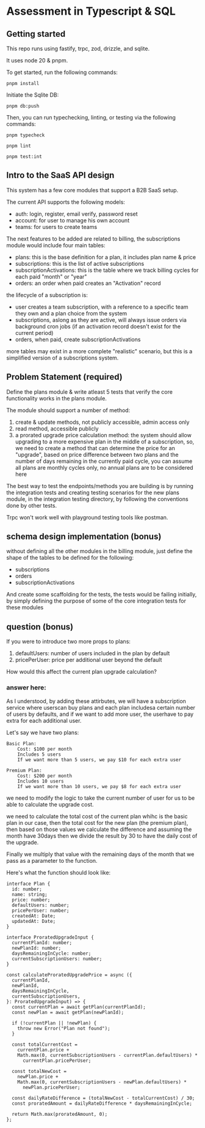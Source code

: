 # Assessment in Typescript & SQL

## Getting started

This repo runs using fastify, trpc, zod, drizzle, and sqlite.

It uses node 20 & pnpm.

To get started, run the following commands:

```
pnpm install
```

Initiate the Sqlite DB:

```
pnpm db:push
```

Then, you can run typechecking, linting, or testing via the following commands:

```
pnpm typecheck

pnpm lint

pnpm test:int
```

## Intro to the SaaS API design

This system has a few core modules that support a B2B SaaS setup.

The current API supports the following models:

- auth: login, register, email verify, password reset
- account: for user to manage his own account
- teams: for users to create teams

The next features to be added are related to billing, the subscriptions module would include four main tables:

- plans: this is the base definition for a plan, it includes plan name & price
- subscriptions: this is the list of active subscriptions
- subscriptionActivations: this is the table where we track billing cycles for each paid "month" or "year"
- orders: an order when paid creates an "Activation" record

the lifecycle of a subscription is:

- user creates a team subscription, with a reference to a specific team they own and a plan choice from the system
- subscriptions, aslong as they are active, will always issue orders via background cron jobs (if an activation record doesn't exist for the current period)
- orders, when paid, create subscriptionActivations

more tables may exist in a more complete "realistic" scenario, but this is a simplified version of a subscriptions system.

## Problem Statement (required)

Define the plans module & write atleast 5 tests that verify the core functionality works in the plans module.

The module should support a number of method:

1. create & update methods, not publicly accessible, admin access only
2. read method, accessible publicly
3. a prorated upgrade price calculation method: the system should allow upgrading to a more expensive plan in the middle of a subscription, so, we need to create a method that can determine the price for an "upgrade", based on price difference between two plans and the number of days remaining in the currently paid cycle, you can assume all plans are monthly cycles only, no annual plans are to be considered here

The best way to test the endpoints/methods you are building is by running the integration tests and creating testing scenarios for the new plans module, in the integration testing directory, by following the conventions done by other tests.

Trpc won't work well with playground testing tools like postman.

## schema design implementation (bonus)

without defining all the other modules in the billing module, just define the shape of the tables to be defined for the following:

- subscriptions
- orders
- subscriptionActivations

And create some scaffolding for the tests, the tests would be failing initially, by simply defining the purpose of some of the core integration tests for these modules

## question (bonus)

If you were to introduce two more props to plans:

1. defaultUsers: number of users included in the plan by default
2. pricePerUser: price per additional user beyond the default

How would this affect the current plan upgrade calculation?

### answer here:

As I understood, by adding these attirbutes, we will have a subscription service where userscan buy plans and each plan includesa certain number of users by defaults,
and if we want to add more user, the userhave to pay extra for each additional user.

Let's say we have two plans:

    Basic Plan:
        Cost: $100 per month
        Includes 5 users
        If we want more than 5 users, we pay $10 for each extra user

    Premium Plan:
        Cost: $200 per month
        Includes 10 users
        If we want more than 10 users, we pay $8 for each extra user

we need to modify the logic to take the current number of user for us to be able to calculate the upgrade cost.

we need to calculate the total cost of the current plan whihc is the basic plan in our case, then the total cost for the new plan (the premium plan), then based on those
values we calculate the difference and assuming the month have 30days then we divide the result by 30 to have the daily cost of the upgrade.

Finally we multiply that value with the remaining days of the month that we pass as a parameter to the function.

Here's what the function should look like:

```
interface Plan {
  id: number;
  name: string;
  price: number;
  defaultUsers: number;
  pricePerUser: number;
  createdAt: Date;
  updatedAt: Date;
}

interface ProratedUpgradeInput {
  currentPlanId: number;
  newPlanId: number;
  daysRemainingInCycle: number;
  currentSubscriptionUsers: number;
}

const calculateProratedUpgradePrice = async ({
  currentPlanId,
  newPlanId,
  daysRemainingInCycle,
  currentSubscriptionUsers,
}: ProratedUpgradeInput) => {
  const currentPlan = await getPlan(currentPlanId);
  const newPlan = await getPlan(newPlanId);

  if (!currentPlan || !newPlan) {
    throw new Error("Plan not found");
  }

  const totalCurrentCost =
    currentPlan.price +
    Math.max(0, currentSubscriptionUsers - currentPlan.defaultUsers) *
      currentPlan.pricePerUser;

  const totalNewCost =
    newPlan.price +
    Math.max(0, currentSubscriptionUsers - newPlan.defaultUsers) *
      newPlan.pricePerUser;

  const dailyRateDifference = (totalNewCost - totalCurrentCost) / 30;
  const proratedAmount = dailyRateDifference * daysRemainingInCycle;

  return Math.max(proratedAmount, 0);
};

```
